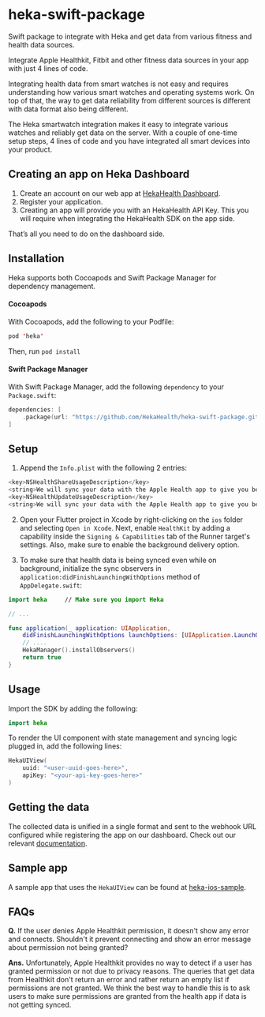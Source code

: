 # heka-swift-package

Swift package to integrate with Heka and get data from various fitness and health data sources.

Integrate Apple Healthkit, Fitbit and other fitness data sources in your app with just 4 lines of code.

Integrating health data from smart watches is not easy and requires understanding how various smart watches and operating systems work. On top of that, the way to get data reliability from different sources is different with data format also being different.

The Heka smartwatch integration makes it easy to integrate various watches and reliably get data on the server. With a couple of one-time setup steps, 4 lines of code and you have integrated all smart devices into your product.

## Creating an app on Heka Dashboard

1. Create an account on our web app at [HekaHealth Dashboard](https://appdev.hekahealth.co).
2. Register your application.
3. Creating an app will provide you with an HekaHealth API Key. This you will require when integrating the HekaHealth SDK on the app side.

That’s all you need to do on the dashboard side.

## Installation

Heka supports both Cocoapods and Swift Package Manager for dependency management.

#### Cocoapods

With Cocoapods, add the following to your Podfile:

```swift
pod 'heka'
```

Then, run `pod install`

#### Swift Package Manager

With Swift Package Manager, add the following `dependency` to your `Package.swift`:

```swift
dependencies: [
    .package(url: "https://github.com/HekaHealth/heka-swift-package.git", .upToNextMajor(from: "0.0.5"))
]
```

## Setup

1) Append the `Info.plist` with the following 2 entries:

```swift
<key>NSHealthShareUsageDescription</key>
<string>We will sync your data with the Apple Health app to give you better insights</string>
<key>NSHealthUpdateUsageDescription</key>
<string>We will sync your data with the Apple Health app to give you better insights</string>
```

2) Open your Flutter project in Xcode by right-clicking on the `ios` folder and selecting `Open in Xcode`. Next, enable `HealthKit` by adding a capability inside the `Signing & Capabilities` tab of the Runner target's settings. Also, make sure to enable the background delivery option.

3) To make sure that health data is being synced even while on background, initialize the sync observers in `application:didFinishLaunchingWithOptions` method of `AppDelegate.swift`:

```swift
import heka     // Make sure you import Heka

// ...

func application(_ application: UIApplication,
    didFinishLaunchingWithOptions launchOptions: [UIApplication.LaunchOptionsKey: Any]?) -> Bool {
    // ....
    HekaManager().installObservers()
    return true
}
```


## Usage

Import the SDK by adding the following:

```swift
import heka
```

To render the UI component with state management and syncing logic plugged in, add the following lines:

```swift
HekaUIView(
    uuid: "<user-uuid-goes-here>",
    apiKey: "<your-api-key-goes-here>"
)
```

## Getting the data

The collected data is unified in a single format and sent to the webhook URL configured while registering the app on our dashboard. Check out our relevant [documentation](https://heka-health.notion.site/Getting-data-on-the-server-Heka-94ae2c8228ad426c9a45f3ac1d7312fe).


## Sample app

A sample app that uses the `HekaUIView` can be found at [heka-ios-sample](https://github.com/HekaHealth/heka-ios-sample).

## FAQs

**Q.** If the user denies Apple Healthkit permission, it doesn't show any error and connects. Shouldn't it prevent connecting and show an error message about permission not being granted?

**Ans.** Unfortunately, Apple Healthkit provides no way to detect if a user has granted permission or not due to privacy reasons. The queries that get data from Healthkit don't return an error and rather return an empty list if permissions are not granted.
We think the best way to handle this is to ask users to make sure permissions are granted from the health app if data is not getting synced.
